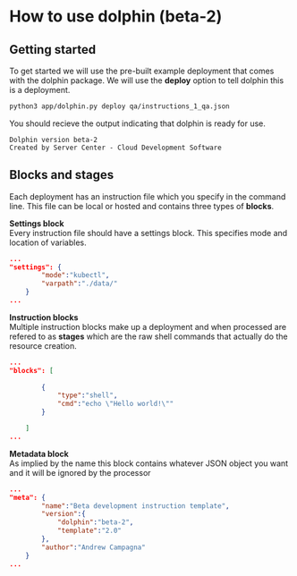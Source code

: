 # How to use dolphin (beta-2)

## Getting started

To get started we will use the pre-built example deployment that
comes with the dolphin package. We will use the **deploy** option
to tell dolphin this is a deployment.
```bash
python3 app/dolphin.py deploy qa/instructions_1_qa.json
```

You should recieve the output indicating that dolphin is ready for use.
```
Dolphin version beta-2
Created by Server Center - Cloud Development Software
```

## Blocks and stages

Each deployment has an instruction file which you specify in the command
line. This file can be local or hosted and contains three types of **blocks**.

**Settings block**\
Every instruction file should have a settings block. This specifies mode
and location of variables.

```json
...
"settings": {
		"mode":"kubectl",
		"varpath":"./data/"
	}
...
```

**Instruction blocks**\
Multiple instruction blocks make up a deployment and when processed are refered
to as **stages** which are the raw shell commands that actually do the resource
creation.

```json
...
"blocks": [
		
		{
			"type":"shell",
			"cmd":"echo \"Hello world!\""
		}

	]
...
```

**Metadata block**\
As implied by the name this block contains whatever JSON object you want and it
will be ignored by the processor

```json
...
"meta": {
		"name":"Beta development instruction template",
		"version":{
			"dolphin":"beta-2",
			"template":"2.0"
		},
		"author":"Andrew Campagna"
	}
...
```




